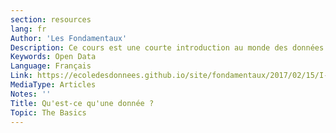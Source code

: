 ```yaml
---
section: resources
lang: fr
Author: 'Les Fondamentaux'
Description: Ce cours est une courte introduction au monde des données. Si vous débutez votre voyage dans ce monde merveilleux, ce cours vous est destiné ! Ce cours aborde les concepts de base, des différents types de données aux données lisibles par ordinateur.
Keywords: Open Data
Language: Français
Link: https://ecoledesdonnees.github.io/site/fondamentaux/2017/02/15/I-qu_est_ce_qu_une_donnee/
MediaType: Articles
Notes: ''
Title: Qu'est-ce qu'une donnée ?
Topic: The Basics
---
```

